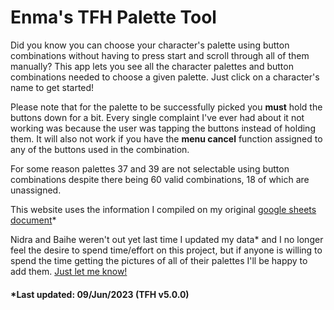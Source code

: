 # Enma's TFH Palette Tool

Did you know you can choose your character's palette using button combinations without having to press start and scroll through all of them manually?
This app lets you see all the character palettes and button combinations needed to choose a given palette. Just click on a character's name to get started!

Please note that for the palette to be successfully picked you __**must**__ hold the buttons down for a bit. Every single complaint I've ever had about it not working was because the user was tapping the buttons instead of holding them.
It will also not work if you have the __menu cancel__ function assigned to any of the buttons used in the combination.

For some reason palettes 37 and 39 are not selectable using button combinations despite there being 60 valid combinations, 18 of which are unassigned.

This website uses the information I compiled on my original [google sheets document](https://docs.google.com/spreadsheets/d/1Cm6R-gfGUZ_IVQ0OPNlakWyzI_oxhiYDNbZnvNVZkyE)*

Nidra and Baihe weren't out yet last time I updated my data* and I no longer feel the desire to spend time/effort on this project, but if anyone is willing to spend the time getting the pictures of all of their palettes I'll be happy to add them. [Just let me know!](mailto:enma@enmadarei.com)

#### *Last updated: 09/Jun/2023 (TFH v5.0.0)

